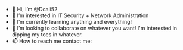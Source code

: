 - 👋 Hi, I’m @Dcali52
- 👀 I’m interested in IT Security + Network Administration
- 🌱 I’m currently learning anything and everything!
- 💞️ I’m looking to collaborate on whatever you want! I'm interested in dipping my toes in whatever.
- 📫 How to reach me contact me:

<!---
Dcali52/Dcali52 is a ✨ special ✨ repository because its `README.md` (this file) appears on your GitHub profile.
You can click the Preview link to take a look at your changes.
--->
